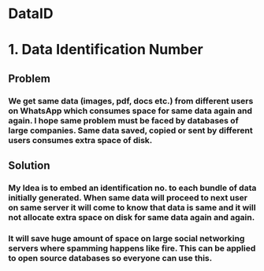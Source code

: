 # DataID
# 1. Data Identification Number
## Problem
### We get same data (images, pdf, docs etc.) from different users on WhatsApp which consumes space for same data again and again. I hope same problem must be faced by databases of large companies. Same data saved, copied or sent by different users consumes extra space of disk.


## Solution
### My Idea is to embed an identification no. to each bundle of data initially generated. When same data will proceed to next user on same server it will come to know that data is same and it will not allocate extra space on disk for same data again and again.
### It will save huge amount of space on large social networking servers where spamming happens like fire. This can be applied to open source databases so everyone can use this.
